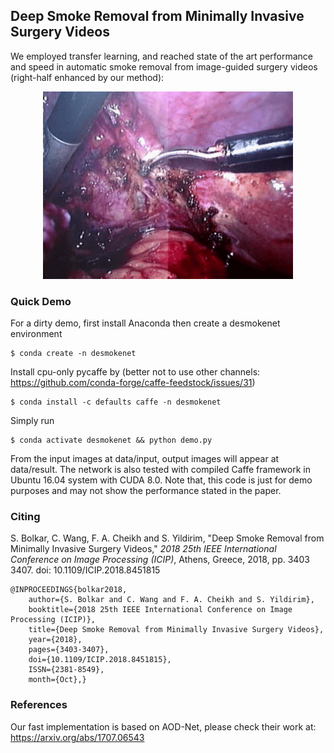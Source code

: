 
## Deep Smoke Removal from Minimally Invasive Surgery Videos

We employed transfer learning, and reached state of the art performance and speed in automatic smoke removal from image-guided surgery videos (right-half enhanced by our method):

<div align="center">
  <img src="/videos/example1.gif" width="400" height="300"><br>
</div>


### Quick Demo

For a dirty demo, first install Anaconda then create a desmokenet environment
    
    $ conda create -n desmokenet

Install cpu-only pycaffe by (better not to use other channels: https://github.com/conda-forge/caffe-feedstock/issues/31)

    $ conda install -c defaults caffe -n desmokenet

Simply run

    $ conda activate desmokenet && python demo.py
    
From the input images at data/input, output images will appear at data/result. The network is also tested with compiled Caffe framework in Ubuntu 16.04 system with CUDA 8.0. Note that, this code is just for demo purposes and may not show the performance stated in the paper. 

### Citing

S. Bolkar, C. Wang, F. A. Cheikh and S. Yildirim, "Deep Smoke Removal from Minimally Invasive Surgery Videos," _2018 25th IEEE International Conference on Image Processing (ICIP)_, Athens, Greece, 2018, pp. 3403 3407.   doi: 10.1109/ICIP.2018.8451815  

	@INPROCEEDINGS{bolkar2018,  
		author={S. Bolkar and C. Wang and F. A. Cheikh and S. Yildirim},  
		booktitle={2018 25th IEEE International Conference on Image Processing (ICIP)},  
		title={Deep Smoke Removal from Minimally Invasive Surgery Videos},  
		year={2018},  
		pages={3403-3407},  
		doi={10.1109/ICIP.2018.8451815},  
		ISSN={2381-8549},  
		month={Oct},}

### References

Our fast implementation is based on AOD-Net, please check their work at: https://arxiv.org/abs/1707.06543 

